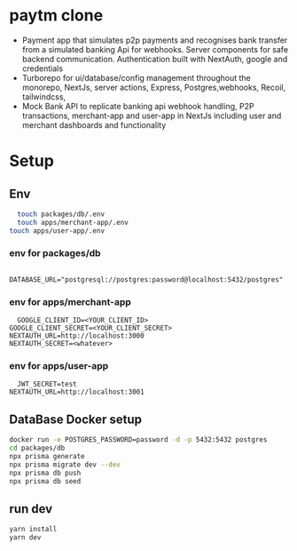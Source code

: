 # paytm clone 
- Payment app that simulates p2p payments and recognises bank transfer from a simulated banking Api for webhooks. Server components for safe backend communication. Authentication built with NextAuth, google and credentials
- Turborepo for ui/database/config management throughout the monorepo, NextJs, server actions, Express, Postgres,webhooks, Recoil, tailwindcss,
- Mock Bank API to replicate banking api webhook handling, P2P transactions, merchant-app and user-app in NextJs including user and merchant dashboards and functionality

# Setup
## Env
```bash 
  touch packages/db/.env
  touch apps/merchant-app/.env
touch apps/user-app/.env
```
### env for packages/db
```.env
  DATABASE_URL="postgresql://postgres:password@localhost:5432/postgres"
```

### env for apps/merchant-app
```.env
  GOOGLE_CLIENT_ID=<YOUR_CLIENT_ID>
GOOGLE_CLIENT_SECRET=<YOUR_CLIENT_SECRET>
NEXTAUTH_URL=http://localhost:3000
NEXTAUTH_SECRET=<whatever>
```
### env for apps/user-app
```.env
  JWT_SECRET=test
NEXTAUTH_URL=http://localhost:3001
```

## DataBase Docker setup
```bash 
docker run -e POSTGRES_PASSWORD=password -d -p 5432:5432 postgres
cd packages/db
npx prisma generate
npx prisma migrate dev --dev
npx prisma db push
npx prisma db seed
```

## run dev
```bash 
yarn install 
yarn dev
```
